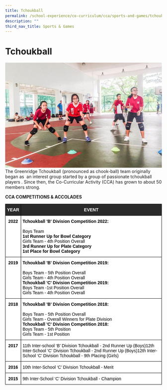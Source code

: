```yaml
---
title: Tchoukball
permalink: /school-experience/co-curriculum/cca/sports-and-games/tchoukball/
description: ""
third_nav_title: Sports & Games
---
```

# **Tchoukball**

![](/images/2a.jpg)
The Greenridge Tchoukball (pronounced as chook-ball) team originally began as  an interest group started by a group of passionate tchoukball players . Since then, the Co-Curricular Activity (CCA) has grown to about 50 members strong.  

  

**CCA COMPETITIONS & ACCOLADES**



<table style="border-collapse:collapse;border-spacing:0" class="tg"><thead><tr><th style="background-color:#2A2A2A;border-color:#000000;border-style:solid;border-width:1px;color:#FFF;font-family:Arial, sans-serif;font-size:14px;font-weight:bold;overflow:hidden;padding:10px 5px;text-align:center;vertical-align:top;word-break:normal">YEAR</th><th style="background-color:#2A2A2A;border-color:#000000;border-style:solid;border-width:1px;color:#FFF;font-family:Arial, sans-serif;font-size:14px;font-weight:bold;overflow:hidden;padding:10px 5px;text-align:center;vertical-align:top;word-break:normal">EVENT</th></tr></thead><tbody><tr><td style="background-color:#FFF;border-color:black;border-style:solid;border-width:1px;color:#396;font-family:Arial, sans-serif;font-size:14px;font-weight:bold;overflow:hidden;padding:10px 5px;text-align:center;vertical-align:top;word-break:normal"><span style="font-weight:700;color:#000;background-color:transparent">2022</span></td><td style="background-color:#FFF;border-color:black;border-style:solid;border-width:1px;color:#000000;font-family:Arial, sans-serif;font-size:14px;font-weight:bold;overflow:hidden;padding:10px 5px;text-align:left;vertical-align:top;word-break:normal"><span style="font-weight:700;background-color:transparent">Tchoukball 'B' Division Competition 2022:</span><br><br><span style="font-weight:400;background-color:transparent">Boys Team </span><br><span style="background-color:transparent">1st Runner Up for Bowl Category</span><br><span style="font-weight:400;background-color:transparent">Girls Team - 4th Position Overall</span><br><span style="background-color:transparent">3rd Runner Up for Plate Category</span><br><span style="background-color:transparent">1st Place for Bowl Category</span></td></tr><tr><td style="background-color:#FFF;border-color:black;border-style:solid;border-width:1px;color:#396;font-family:Arial, sans-serif;font-size:14px;font-weight:bold;overflow:hidden;padding:10px 5px;text-align:center;vertical-align:top;word-break:normal"><span style="font-weight:700;color:#000;background-color:transparent">2019</span></td><td style="background-color:#FFF;border-color:black;border-style:solid;border-width:1px;color:#000000;font-family:Arial, sans-serif;font-size:14px;font-weight:bold;overflow:hidden;padding:10px 5px;text-align:left;vertical-align:top;word-break:normal"><span style="font-weight:700;background-color:transparent">Tchoukball 'B' Division Competition 2019:</span><br><br><span style="font-weight:400;background-color:transparent">Boys Team - 5th Position Overall</span><br><span style="font-weight:400;background-color:transparent">Girls Team - 4th Position Overall</span><br><span style="font-weight:700;background-color:transparent">Tchoukball 'C' Division Competition 2019:</span><br><span style="font-weight:400;background-color:transparent">Boys Team -1st Position Overall</span><br><span style="font-weight:400;background-color:transparent">Girls Team - 4th Position Overall</span></td></tr><tr><td style="background-color:#FFF;border-color:black;border-style:solid;border-width:1px;color:#396;font-family:Arial, sans-serif;font-size:14px;font-weight:bold;overflow:hidden;padding:10px 5px;text-align:center;vertical-align:top;word-break:normal"><span style="font-weight:700;color:#000;background-color:transparent">2018</span></td><td style="background-color:#FFF;border-color:black;border-style:solid;border-width:1px;color:#000000;font-family:Arial, sans-serif;font-size:14px;font-weight:bold;overflow:hidden;padding:10px 5px;text-align:left;vertical-align:top;word-break:normal"><span style="font-weight:700;background-color:transparent">Tchoukball 'B' Division Competition 2018:</span><br><br><span style="font-weight:400;background-color:transparent">Boys Team - 5th Position Overall</span><br><span style="font-weight:400;background-color:transparent">Girls Team - Overall Winners for Plate Division</span><br><span style="font-weight:700;background-color:transparent">Tchoukball 'C' Division Competition 2018:</span><br><span style="font-weight:400;background-color:transparent">Boys Team - 5th Position</span><br><span style="font-weight:400;background-color:transparent">Girls Team - 1st Position</span></td></tr><tr><td style="background-color:#FFF;border-color:black;border-style:solid;border-width:1px;color:#396;font-family:Arial, sans-serif;font-size:14px;font-weight:bold;overflow:hidden;padding:10px 5px;text-align:center;vertical-align:top;word-break:normal"><span style="font-weight:700;color:#000;background-color:transparent">2017</span></td><td style="background-color:#FFF;border-color:black;border-style:solid;border-width:1px;color:#396;font-family:Arial, sans-serif;font-size:14px;overflow:hidden;padding:10px 5px;text-align:left;vertical-align:top;word-break:normal"><span style="color:#000;background-color:transparent">11th Inter-school ‘B’ Division Tchoukball - 2nd Runner Up (Boys)12th Inter-School ‘C’ Division Tchoukball - 2nd Runner Up (Boys)12th Inter-School ‘C’ Division Tchoukball - 9th Placing (Girls)</span></td></tr><tr><td style="background-color:#FFF;border-color:black;border-style:solid;border-width:1px;color:#396;font-family:Arial, sans-serif;font-size:14px;font-weight:bold;overflow:hidden;padding:10px 5px;text-align:center;vertical-align:top;word-break:normal"><span style="font-weight:700;color:#000;background-color:transparent">2016</span></td><td style="background-color:#FFF;border-color:black;border-style:solid;border-width:1px;color:#396;font-family:Arial, sans-serif;font-size:14px;overflow:hidden;padding:10px 5px;text-align:left;vertical-align:top;word-break:normal"><span style="color:#000;background-color:transparent">10th Inter-School ‘C’ Division Tchoukball - Merit</span></td></tr><tr><td style="background-color:#FFF;border-color:black;border-style:solid;border-width:1px;color:#396;font-family:Arial, sans-serif;font-size:14px;font-weight:bold;overflow:hidden;padding:10px 5px;text-align:center;vertical-align:top;word-break:normal"><span style="font-weight:700;color:#000;background-color:transparent">2015</span></td><td style="background-color:#FFF;border-color:black;border-style:solid;border-width:1px;color:#396;font-family:Arial, sans-serif;font-size:14px;overflow:hidden;padding:10px 5px;text-align:left;vertical-align:top;word-break:normal"><span style="color:#000;background-color:transparent">9th Inter-School ‘C’ Division Tchoukball - Champion</span></td></tr></tbody></table>